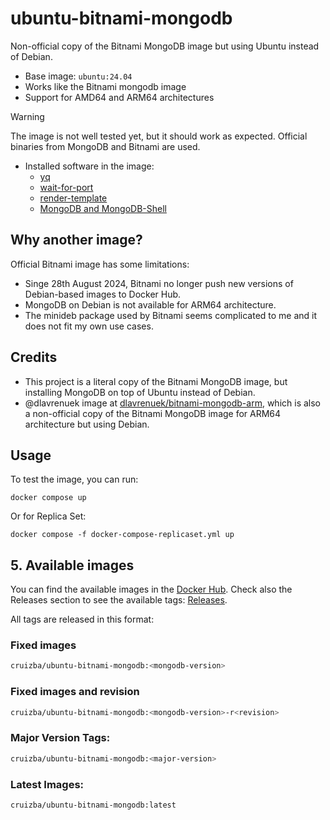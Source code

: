 # ubuntu-bitnami-mongodb

Non-official copy of the Bitnami MongoDB image but using Ubuntu instead of Debian.

- Base image: `ubuntu:24.04`
- Works like the Bitnami mongodb image
- Support for AMD64 and ARM64 architectures

> [!WARNING]
> The image is not well tested yet, but it should work as expected. Official binaries from MongoDB and Bitnami are used.

- Installed software in the image:
    - [yq](https://github.com/mikefarah/yq)
    - [wait-for-port](https://github.com/bitnami/wait-for-port)
    - [render-template](https://github.com/bitnami/render-template)
    - [MongoDB and MongoDB-Shell](https://www.mongodb.com/try/download/community)

## Why another image?

Official Bitnami image has some limitations:

- Singe 28th August 2024, Bitnami no longer push new versions of Debian-based images to Docker Hub.
- MongoDB on Debian is not available for ARM64 architecture.
- The minideb package used by Bitnami seems complicated to me and it does not fit my own use cases.

## Credits

- This project is a literal copy of the Bitnami MongoDB image, but installing MongoDB on top of Ubuntu instead of Debian.
- @dlavrenuek image at [dlavrenuek/bitnami-mongodb-arm](https://github.com/dlavrenuek/bitnami-mongodb-arm), which is also a non-official copy of the Bitnami MongoDB image for ARM64 architecture but using Debian.

## Usage

To test the image, you can run:

```
docker compose up
```

Or for Replica Set:

```
docker compose -f docker-compose-replicaset.yml up
```

## 5. Available images

You can find the available images in the [Docker Hub](https://hub.docker.com/r/cruizba/ubuntu-bitnami-mongodb).
Check also the Releases section to see the available tags: [Releases](https://github.com/cruizba/ubuntu-bitnami-mongodb/releases).

All tags are released in this format:


### Fixed images

```bash
cruizba/ubuntu-bitnami-mongodb:<mongodb-version>
```

### Fixed images and revision

```bash
cruizba/ubuntu-bitnami-mongodb:<mongodb-version>-r<revision>
```

### Major Version Tags:

```bash
cruizba/ubuntu-bitnami-mongodb:<major-version>
```

### Latest Images:

```bash
cruizba/ubuntu-bitnami-mongodb:latest
```
